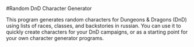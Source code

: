 #Random DnD Character Generator

This program generates random characters for Dungeons & Dragons (DnD) using lists of races, classes, and backstories in russian. 
You can use it to quickly create characters for your DnD campaigns, or as a starting point for your own character generator programs.
